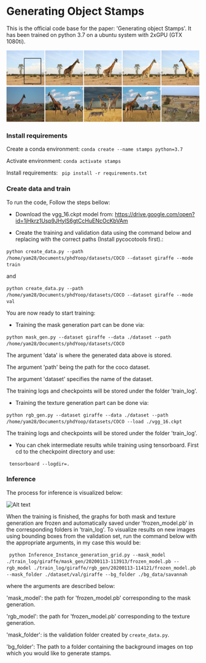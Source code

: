 # Generating Object Stamps

This is the official code base for the paper: 'Generating object Stamps'. 
It has been trained on python 3.7 on a ubuntu system with 2xGPU (GTX 1080ti).

![Alt text](./Images/teaser.png?raw=true "Teaser")

### Install requirements

Create a conda environment: 
 ``` conda create --name stamps python=3.7 ```

Activate environment:
 ``` conda activate stamps ```

Install requirements: 
``` pip install -r requirements.txt```

### Create data and train
To run the code, Follow the steps bellow:  

+ Download the vgg_16.ckpt model from: https://drive.google.com/open?id=1jHkrz1Usp9JHylS6gtCcHuENcOcKbVAm

+ Create the training and validation data using the command below and replacing with the correct paths (Install pycocotools first).: 

```python create_data.py --path /home/yam28/Documents/phdYoop/datasets/COCO --dataset giraffe --mode train```

and 

```python create_data.py --path /home/yam28/Documents/phdYoop/datasets/COCO --dataset giraffe --mode val```


You are now ready to start training:

+ Training the mask generation part can be done via: 

```python mask_gen.py --dataset giraffe --data ./dataset --path /home/yam28/Documents/phdYoop/datasets/COCO```

The argument 'data' is where the generated data above is stored. 

The argument 'path' being the path for the coco dataset.

The argument 'dataset' specifies the name of the dataset. 

The training logs and checkpoints will be stored under the folder 'train_log'.

+ Training the texture generation part can be done via: 

```python rgb_gen.py --dataset giraffe --data ./dataset --path /home/yam28/Documents/phdYoop/datasets/COCO --load ./vgg_16.ckpt```

The training logs and checkpoints will be stored under the folder 'train_log'.

+ You can chek intermediate results while training using tensorboard. First cd to the checkpoint directory and use:

``` tensorboard --logdir=.```

### Inference
The process for inference is visualized below: 

![Alt text](./Images/inference.png?raw=true "Teaser")

When the training is finished, the graphs for both mask and texture generation are frozen and automatically saved under 'frozen_model.pb' in the corresponding folders in 'train_log'.
To visualize results on new images using bounding boxes from the validation set, run the command below with the appropriate arguments, in my case this would be:

``` python Inference_Instance_generation_grid.py --mask_model ./train_log/giraffe/mask_gen/20200113-113913/frozen_model.pb --rgb_model ./train_log/giraffe/rgb_gen/20200113-114121/frozen_model.pb --mask_folder ./dataset/val/giraffe --bg_folder ./bg_data/savannah```

where the arguments are described below: 

'mask_model': the path for 'frozen_model.pb' corresponding to the mask generation.

'rgb_model': the path for 'frozen_model.pb' corresponding to the texture generation.

'mask_folder': is the validation folder created by ```create_data.py```.

'bg_folder': The path to a folder containing the background images on top which you would like to generate stamps. 
